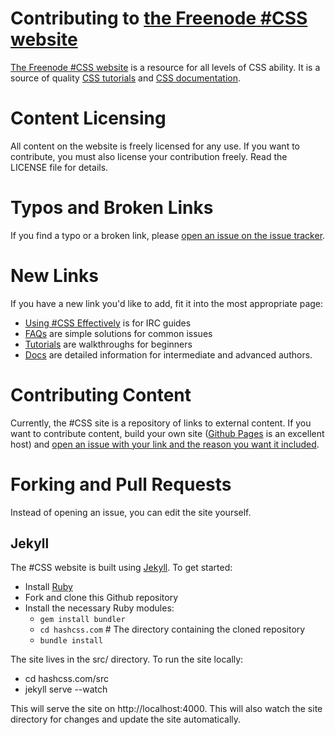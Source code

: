 # Contributing to [the Freenode #CSS website](http://hashcss.com)

[The Freenode #CSS website](http://hashcss.com) is a resource for all
levels of CSS ability. It is a source of quality [CSS
tutorials](http://hashcss.com/schools) and [CSS
documentation](http://hashcss.com/docs).

# Content Licensing

All content on the website is freely licensed for any use. If you want
to contribute, you must also license your contribution freely. Read the
LICENSE file for details.

# Typos and Broken Links

If you find a typo or a broken link, please [open an issue on the issue
tracker](https://github.com/hashcss/hashcss.com/issues).

# New Links

If you have a new link you'd like to add, fit it into the most
appropriate page:

* [Using #CSS Effectively](http://hashcss.com/using/) is for IRC guides
* [FAQs](http://hashcss.com/faq/) are simple solutions for common issues
* [Tutorials](http://hashcss.com/schools/) are walkthroughs for beginners
* [Docs](http://hashcss.com/docs/) are detailed information for
  intermediate and advanced authors.

# Contributing Content

Currently, the #CSS site is a repository of links to external content.
If you want to contribute content, build your own site ([Github
Pages](http://pages.github.com) is an excellent host) and [open an issue
with your link and the reason you want it
included](https://github.com/hashcss/hashcss.com/issues).

# Forking and Pull Requests

Instead of opening an issue, you can edit the site yourself.

## Jekyll

The #CSS website is built using [Jekyll](http://jekyllrb.com). To get
started:

* Install [Ruby](http://ruby-lang.org)
* Fork and clone this Github repository
* Install the necessary Ruby modules:
    * `gem install bundler`
    * `cd hashcss.com` # The directory containing the cloned repository
    * `bundle install`

The site lives in the src/ directory. To run the site locally:

* cd hashcss.com/src
* jekyll serve --watch

This will serve the site on http://localhost:4000. This will also watch
the site directory for changes and update the site automatically.
